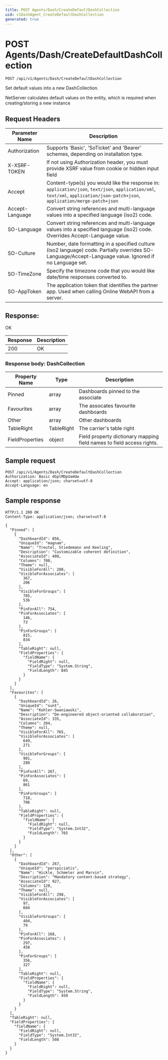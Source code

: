 ```yaml
---
title: POST Agents/Dash/CreateDefaultDashCollection
uid: v1DashAgent_CreateDefaultDashCollection
generated: true
---
```


# POST Agents/Dash/CreateDefaultDashCollection

```http
POST /api/v1/Agents/Dash/CreateDefaultDashCollection
```

Set default values into a new DashCollection.


NetServer calculates default values on the entity, which is required when creating/storing a new instance







## Request Headers

| Parameter Name | Description |
|----------------|-------------|
| Authorization  | Supports 'Basic', 'SoTicket' and 'Bearer' schemes, depending on installation type. |
| X-XSRF-TOKEN   | If not using Authorization header, you must provide XSRF value from cookie or hidden input field |
| Accept         | Content-type(s) you would like the response in: `application/json`, `text/json`, `application/xml`, `text/xml`, `application/json-patch+json`, `application/merge-patch+json` |
| Accept-Language | Convert string references and multi-language values into a specified language (iso2) code. |
| SO-Language | Convert string references and multi-language values into a specified language (iso2) code. Overrides Accept-Language value. |
| SO-Culture | Number, date formatting in a specified culture (iso2 language) code. Partially overrides SO-Language/Accept-Language value. Ignored if no Language set. |
| SO-TimeZone | Specify the timezone code that you would like date/time responses converted to. |
| SO-AppToken | The application token that identifies the partner app. Used when calling Online WebAPI from a server. |


## Response:

OK

| Response | Description |
|----------------|-------------|
| 200 | OK |

### Response body: DashCollection

| Property Name | Type |  Description |
|----------------|------|--------------|
| Pinned | array | Dashboards pinned to the associate |
| Favourites | array | The assocates favourite dashboards |
| Other | array | Other dashboards |
| TableRight | TableRight | The carrier's table right |
| FieldProperties | object | Field property dictionary mapping field names to field access rights. |

## Sample request

```http!
POST /api/v1/Agents/Dash/CreateDefaultDashCollection
Authorization: Basic dGplMDpUamUw
Accept: application/json; charset=utf-8
Accept-Language: en
```

## Sample response

```http_
HTTP/1.1 200 OK
Content-Type: application/json; charset=utf-8

{
  "Pinned": [
    {
      "DashboardId": 856,
      "UniqueId": "magnam",
      "Name": "Treutel, Stiedemann and Keeling",
      "Description": "Customizable coherent definition",
      "AssociateId": 408,
      "Columns": 700,
      "Theme": null,
      "VisibleForAll": 288,
      "VisibleForAssociates": [
        367,
        206
      ],
      "VisibleForGroups": [
        785,
        536
      ],
      "PinForAll": 754,
      "PinForAssociates": [
        146,
        73
      ],
      "PinForGroups": [
        815,
        834
      ],
      "TableRight": null,
      "FieldProperties": {
        "fieldName": {
          "FieldRight": null,
          "FieldType": "System.String",
          "FieldLength": 845
        }
      }
    }
  ],
  "Favourites": [
    {
      "DashboardId": 26,
      "UniqueId": "sunt",
      "Name": "Kohler-Swaniawski",
      "Description": "De-engineered object-oriented collaboration",
      "AssociateId": 335,
      "Columns": 204,
      "Theme": null,
      "VisibleForAll": 765,
      "VisibleForAssociates": [
        649,
        271
      ],
      "VisibleForGroups": [
        901,
        280
      ],
      "PinForAll": 267,
      "PinForAssociates": [
        69,
        861
      ],
      "PinForGroups": [
        718,
        786
      ],
      "TableRight": null,
      "FieldProperties": {
        "fieldName": {
          "FieldRight": null,
          "FieldType": "System.Int32",
          "FieldLength": 765
        }
      }
    }
  ],
  "Other": [
    {
      "DashboardId": 267,
      "UniqueId": "perspiciatis",
      "Name": "Hickle, Schmeler and Marvin",
      "Description": "Mandatory content-based strategy",
      "AssociateId": 927,
      "Columns": 120,
      "Theme": null,
      "VisibleForAll": 298,
      "VisibleForAssociates": [
        97,
        684
      ],
      "VisibleForGroups": [
        404,
        79
      ],
      "PinForAll": 168,
      "PinForAssociates": [
        297,
        458
      ],
      "PinForGroups": [
        356,
        327
      ],
      "TableRight": null,
      "FieldProperties": {
        "fieldName": {
          "FieldRight": null,
          "FieldType": "System.String",
          "FieldLength": 459
        }
      }
    }
  ],
  "TableRight": null,
  "FieldProperties": {
    "fieldName": {
      "FieldRight": null,
      "FieldType": "System.Int32",
      "FieldLength": 508
    }
  }
}
```